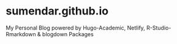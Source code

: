 # sumendar.github.io
My Personal Blog powered by Hugo-Academic, Netlify, R-Studio-Rmarkdown & blogdown Packages
